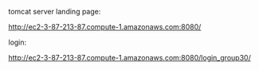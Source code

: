 tomcat server landing page:

http://ec2-3-87-213-87.compute-1.amazonaws.com:8080/


login:

http://ec2-3-87-213-87.compute-1.amazonaws.com:8080/login_group30/
